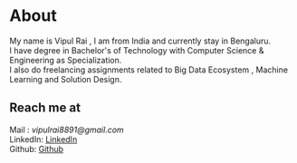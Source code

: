 # About

My name is Vipul Rai , I am from India and currently stay in Bengaluru.<br>
I have degree in Bachelor's of Technology with Computer Science & Engineering as Specialization.<br>
I also do freelancing assignments related to Big Data Ecosystem , Machine Learning and Solution Design.

## Reach me at

Mail : _vipulrai8891@gmail.com_<br>
LinkedIn: [LinkedIn](https://in.linkedin.com/in/vipulrai "LinkedIn Profile")<br>
Github: [Github]("https://github.com/vipulrai91")
